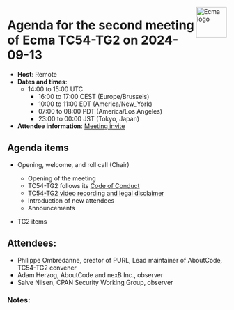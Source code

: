 <img src="https://tc54.org/images/ecma.svg" align="right" height="70" alt="Ecma logo" /> <!-- markdownlint-disable-line MD041 -->

# Agenda for the second meeting of Ecma TC54-TG2 on 2024-09-13

- **Host**: Remote
- **Dates and times**:
    - 14:00 to 15:00 UTC 
      - 16:00 to 17:00 CEST (Europe/Brussels)
      - 10:00 to 11:00 EDT (America/New_York)
      - 07:00 to 08:00 PDT (America/Los Angeles)
      - 23:00 to 00:00 JST (Tokyo, Japan) 
- **Attendee information**: [Meeting invite](https://calendar.google.com/calendar/event?action=TEMPLATE&tmeid=MWd2bzcydWloM2h1dWZsYnBwN3Rxc2sxYXZfMjAyNDA4MzBUMTQwMDAwWiBjXzg4NGRlY2RlNWExNTI5MDJiYjUxYTYyZjg5NTUwZDBmMzc0ODQ4NDUzNGYwOGM2Mzc5MmYyZTY1NGYyYTdlYmNAZw&tmsrc=c_884decde5a152902bb51a62f89550d0f3748484534f08c63792f2e654f2a7ebc%40group.calendar.google.com&scp=ALL)


## Agenda items

- Opening, welcome, and roll call (Chair)
    - Opening of the meeting
    - TC54-TG2 follows its [Code of Conduct](../CODE_OF_CONDUCT.md)
    - [TC54-TG2 video recording and legal disclaimer](../VIDEO_RECORDING_AND_LEGAL_DISCLAIMER.md)
    - Introduction of new attendees
    - Announcements

- TG2 items


## Attendees:

- Philippe Ombredanne, creator of PURL, Lead maintainer of AboutCode, TC54-TG2 convener  
- Adam Herzog, AboutCode and nexB Inc., observer  
- Salve Nilsen, CPAN Security Working Group, observer

### Notes:

